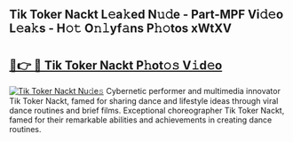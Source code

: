 ## Tik Toker Nackt L𝚎a𝚔ed N𝚞𝚍e - Part-MPF Vi𝚍𝚎o L𝚎a𝚔s - H𝚘𝚝 O𝚗𝚕yf𝚊ns P𝚑𝚘tos xWtXV

# <h2><a href="http://kfeeth2.oniu.top/?m=Tik+Toker+Nackt">🔗👉 🔴 Tik Toker Nackt P𝚑ot𝚘𝚜 V𝚒d𝚎o</a></h2>

[![Tik Toker Nackt Nu𝚍e𝚜](https://i.imgur.com/0qMVB7G.gif)](http://kfeeth2.oniu.top/?m=Tik+Toker+Nackt)
Cybernetic performer and multimedia innovator Tik Toker Nackt, famed for sharing dance and lifestyle ideas through viral dance routines and brief films. Exceptional choreographer Tik Toker Nackt, famed for their remarkable abilities and achievements in creating dance routines.  
